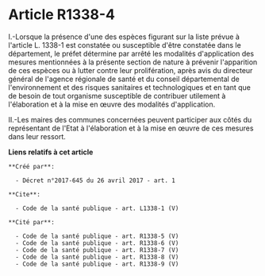 # Article R1338-4

I.-Lorsque la présence d'une des espèces figurant sur la liste prévue à l'article L. 1338-1 est constatée ou susceptible
d'être constatée dans le département, le préfet détermine par arrêté les modalités d'application des mesures mentionnées à la
présente section de nature à prévenir l'apparition de ces espèces ou à lutter contre leur prolifération, après avis du
directeur général de l'agence régionale de santé et du conseil départemental de l'environnement et des risques sanitaires et
technologiques et en tant que de besoin de tout organisme susceptible de contribuer utilement à l'élaboration et à la mise en
œuvre des modalités d'application. 

II.-Les maires des communes concernées peuvent participer aux côtés du représentant de l'Etat à l'élaboration et à la mise en
œuvre de ces mesures dans leur ressort.

**Liens relatifs à cet article**

	**Créé par**:

	  - Décret n°2017-645 du 26 avril 2017 - art. 1

	**Cite**:

	  - Code de la santé publique - art. L1338-1 (V)

	**Cité par**:

	  - Code de la santé publique - art. R1338-5 (V)
	  - Code de la santé publique - art. R1338-6 (V)
	  - Code de la santé publique - art. R1338-7 (V)
	  - Code de la santé publique - art. R1338-8 (V)
	  - Code de la santé publique - art. R1338-9 (V)
